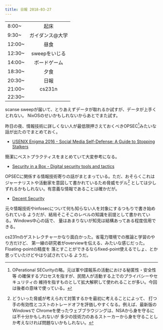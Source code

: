 ```yaml
---
title: 日報 2018-03-27
---
```


|||
|:-|:-:|
|8:00~|起床|
|9:30~|ガイダンス@大学|
|12:00~|昼食|
|12:30~|sweepをいじる|
|14:00~|ボードゲーム|
|18:30~|夕食|
|20:30~|日報|
|21:00~|cs231n|
|22:30~||

scanse sweepが届いて、とりあえずデータが取れるか試すが、データが上手くとれない。
NixOSのせいかもしれないからあとでまた試す。

昨日の夜、情報技術に詳しくない人が最低限押さえておくべきOPSEC[^opsec]みたいな
話が出たのでまとめておく。

[^opsec]: OPerational SECurityの略。元は軍や諜報系の活動における秘匿性・安全性等
の確保するプロセスを指すが、民間人が活動する上でのプライバシーやセキュリティの
維持を指すものとして拡大解釈して使われることが多い。今回は後者の意味で使っている。

- [USENIX Enigma 2016 - Social Media Self-Defense: A Guide to Stopping Stalkers](https://www.youtube.com/watch?v=T5NP8G2hT_c)

簡潔にベストプラクティスをまとめていて大変参考になる。

- [Security in a Box - Digital security tools and tactics](https://securityinabox.org/en/)

OPSECに関係する情報技術寄りの話がまとまっている。ただ、おそらくこれは
ジャーナリストや活動家を意図して書かれているため脅威モデル[^threat-model]
としては少しずれるかもしれない。有意義な情報であることは確かだが。

[^threat-model]: どういった脅威が考えられて対策するかを最初に考えることによって、
打つ手の有効性とコストのトレードオフを評価しやすくなる。例えば、最新版のWindowsで
Chromeを使ったウェブブラウジングは、NSAから身を守るには不十分かもしれないが
多少の技術力のあるストーカーから身を守ることしか考えなければ問題ないかもしれない。

- [Decent Security](https://decentsecurity.com/)

元々情報技術やinfosecについて何も知らない人を対象にするつもりで書き始められている
ようだが、結局そこそこのレベルの知識を前提として書かれている。Windows中心の話で、
量はあまりないが知見は結構あってある程度信用できる。

cs231nのゲストレクチャーかなり面白かった。省電力環境での推論と学習のやり方だけど、
第一線の研究者がoverviewを伝える、みたいな感じだった。Floating-pointの精度を
落とすことができるならfixed-point使えるでしょ、とか思っていたけどやはり試されている
ようだ。

